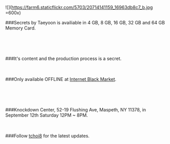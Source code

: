 
![](https://farm6.staticflickr.com/5703/20714141159_16963db8c7_b.jpg =600x)

###Secrets by Taeyoon is availiable in 4 GB, 8 GB, 16 GB, 32 GB and 64 GB Memory Card. 


</br>
</br>
</br>

###It's content and the production process is a secret.
</br>
</br>
</br>
 
###Only available OFFLINE at [Internet Black Market](http://yami-ichi.biz/nyc/).

</br>
</br>
</br> 

###Knockdown Center, 52-19 Flushing Ave, Maspeth, NY 11378, in September 12th Saturday 12PM ~ 8PM. 
</br>
</br>
</br>

###Follow [tchoi8](http://twitter.com/tchoi8) for the latest updates.

</br>
</br>
</br>

